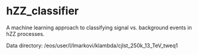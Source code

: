 # hZZ_classifier
A machine learning approach to classifying signal vs. background events in hZZ processes.

Data directory: /eos/user/l/lmarkovi/klambda/cjlst_250k_13_TeV_tweq1
